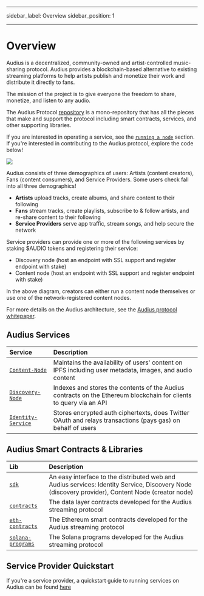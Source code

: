 - - -
sidebar_label: Overview sidebar_position: 1
- - -

# Overview

Audius is a decentralized, community-owned and artist-controlled music-sharing protocol. Audius provides a blockchain-based alternative to existing streaming platforms to help artists publish and monetize their work and distribute it directly to fans.

The mission of the project is to give everyone the freedom to share, monetize, and listen to any audio.

The Audius Protocol [repository](https://github.com/AudiusProject/audius-protocol) is a mono-repository that has all the pieces that make and support the protocol including smart contracts, services, and other supporting libraries.

If you are interested in operating a service, see the [`running a node`](../token/running-a-node/introduction.md) section. If you're interested in contributing to the Audius protocol, explore the code below!

![](/img/architecture.png)

Audius consists of three demographics of users: Artists (content creators), Fans (content consumers), and Service Providers. Some users check fall into all three demographics!

* **Artists** upload tracks, create albums, and share content to their following
* **Fans** stream tracks, create playlists, subscribe to & follow artists, and re-share content to their following
* **Service Providers** serve app traffic, stream songs, and help secure the network

Service providers can provide one or more of the following services by staking $AUDIO tokens and registering their service:

* Discovery node \(host an endpoint with SSL support and register endpoint with stake\)
* Content node \(host an endpoint with SSL support and register endpoint with stake\)

In the above diagram, creators can either run a content node themselves or use one of the network-registered content nodes.

For more details on the Audius architecture, see the [Audius protocol whitepaper](whitepaper.md).

## Audius Services

| Service                                                                                             | Description                                                                                                        |
| :-------------------------------------------------------------------------------------------------- | :----------------------------------------------------------------------------------------------------------------- |
| [`Content-Node`](https://github.com/AudiusProject/audius-protocol/tree/master/creator-node)         | Maintains the availability of users' content on IPFS including user metadata, images, and audio content            |
| [`Discovery-Node`](https://github.com/AudiusProject/audius-protocol/tree/master/discovery-provider) | Indexes and stores the contents of the Audius contracts on the Ethereum blockchain for clients to query via an API |
| [`Identity-Service`](https://github.com/AudiusProject/audius-protocol/tree/master/identity-service) | Stores encrypted auth ciphertexts, does Twitter OAuth and relays transactions (pays gas) on behalf of users        |

## Audius Smart Contracts & Libraries

| Lib                                                                                               | Description                                                                                                                                          |
| :------------------------------------------------------------------------------------------------ | :--------------------------------------------------------------------------------------------------------------------------------------------------- |
| [`sdk`](https://github.com/AudiusProject/audius-protocol/tree/master/libs)                        | An easy interface to the distributed web and Audius services: Identity Service, Discovery Node \(discovery provider\), Content Node \(creator node\) |
| [`contracts`](https://github.com/AudiusProject/audius-protocol/tree/master/contracts)             | The data layer contracts developed for the Audius streaming protocol                                                                                 |
| [`eth-contracts`](https://github.com/AudiusProject/audius-protocol/tree/master/eth-contracts)     | The Ethereum smart contracts developed for the Audius streaming protocol                                                                             |
| [`solana-programs`](https://github.com/AudiusProject/audius-protocol/tree/master/solana-programs) | The Solana programs developed for the Audius streaming protocol                                                                                      |

## Service Provider Quickstart

If you're a service provider, a quickstart guide to running services on Audius can be found [here](../token/running-a-node/introduction.md)
